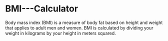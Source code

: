 # BMI---Calculator
Body mass index (BMI) is a measure of body fat based on height and weight that applies to adult men and women. BMI is calculated by dividing your weight in kilograms by your height in meters squared.
